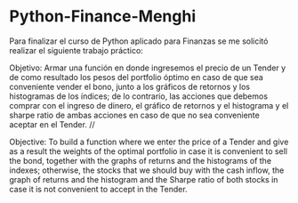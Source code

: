 # Python-Finance-Menghi
Para finalizar el curso de Python aplicado para Finanzas se me solicitó realizar el siguiente trabajo práctico:

Objetivo: Armar una función en donde ingresemos el precio de un Tender y de como resultado los pesos del portfolio óptimo en caso de que sea conveniente vender el bono, junto a los gráficos de retornos y los histogramas de los índices; de lo contrario, las acciones que debemos comprar con el ingreso de dinero, el gráfico de retornos y el histograma y el sharpe ratio de ambas acciones en caso de que no sea conveniente aceptar en el Tender. //

Objective: To build a function where we enter the price of a Tender and give as a result the weights of the optimal portfolio in case it is convenient to sell the bond, together with the graphs of returns and the histograms of the indexes; otherwise, the stocks that we should buy with the cash inflow, the graph of returns and the histogram and the Sharpe ratio of both stocks in case it is not convenient to accept in the Tender.
